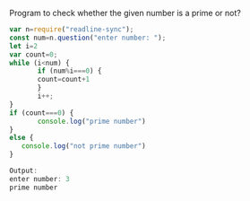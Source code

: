 Program to check whether the given number is a prime or not?
```js
var n=require("readline-sync");
const num=n.question("enter number: ");
let i=2
var count=0;
while (i<num) {
       if (num%i===0) {
       count=count+1
       }
       i++;
}
if (count===0) {
       console.log("prime number")
}
else {
   console.log("not prime number")
}

Output:
enter number: 3
prime number

```